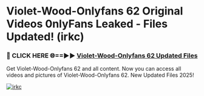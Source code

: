 # Violet-Wood-Onlyfans 62 Original Videos 0nlyFans Leaked - Files Updated! (irkc)

<h3>🔴 CLICK HERE 🌐==►► <a href="https://tinyurl.com/ehrbuxhb" rel="nofollow">Violet-Wood-Onlyfans 62 Updated Files</a></h3>

Get Violet-Wood-Onlyfans 62 and all content. Now you can access all videos and pictures of Violet-Wood-Onlyfans 62. New Updated Files 2025!

[![irkc](https://i.imgur.com/lVYEuWS.gif)](https://tinyurl.com/ehrbuxhb)
